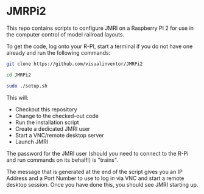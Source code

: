 JMRPi2
=========

This repo contains scripts to configure JMRI on a Raspberry PI 2 for use in the computer control of model railroad layouts.

To get the code, log onto your R-PI, start a terminal if you do not have one already and run the following commands:

```bash
git clone https://github.com/visualinventor/JMRPi2
```
```bash
cd JMRPi2
```
```bash
sudo ./setup.sh
```

This will:

  * Checkout this repository
  * Change to the checked-out code
  * Run the installation script
  * Create a dedicated JMRI user
  * Start a VNC/remote desktop server
  * Launch JMRI

The password for the JMRI user (should you need to connect to the R-Pi and run commands on its behalf!) is "trains".

The message that is generated at the end of the script gives you an IP Address and a Port Number to use to log in via VNC and start a remote desktop session.  Once you have done this, you should see JMRI starting up.
